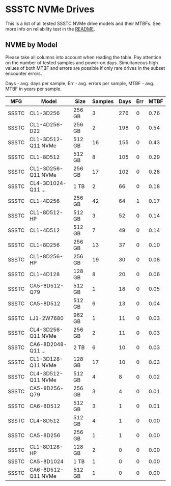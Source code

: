 SSSTC NVMe Drives
=================

This is a list of all tested SSSTC NVMe drive models and their MTBFs. See more
info on reliability test in the [README](https://github.com/linuxhw/SMART).

NVME by Model
------------

Please take all columns into account when reading the table. Pay attention on the
number of tested samples and power-on days. Simultaneous high values of both MTBF
and errors are possible if only rare drives in the subset encounter errors.

Days - avg. days per sample,
Err  - avg. errors per sample,
MTBF - avg. MTBF in years per sample.

| MFG       | Model              | Size   | Samples | Days  | Err   | MTBF |
|-----------|--------------------|--------|---------|-------|-------|------|
| SSSTC     | CL1-3D256          | 256 GB | 3       | 276   | 0     | 0.76   |
| SSSTC     | CL1-4D256-D22      | 256 GB | 2       | 198   | 0     | 0.54   |
| SSSTC     | CL1-3D512-Q11 NVMe | 512 GB | 16      | 155   | 0     | 0.43   |
| SSSTC     | CL1-8D512          | 512 GB | 8       | 105   | 0     | 0.29   |
| SSSTC     | CL1-3D256-Q11 NVMe | 256 GB | 17      | 102   | 0     | 0.28   |
| SSSTC     | CL4-3D1024-Q11 ... | 1 TB   | 2       | 66    | 0     | 0.18   |
| SSSTC     | CL1-4D256          | 256 GB | 42      | 64    | 1     | 0.17   |
| SSSTC     | CL1-8D512-HP       | 512 GB | 3       | 52    | 0     | 0.14   |
| SSSTC     | CL1-4D512          | 512 GB | 7       | 49    | 0     | 0.14   |
| SSSTC     | CL1-8D256          | 256 GB | 13      | 37    | 0     | 0.10   |
| SSSTC     | CL1-8D256-HP       | 256 GB | 19      | 30    | 0     | 0.08   |
| SSSTC     | CL1-4D128          | 128 GB | 8       | 20    | 0     | 0.06   |
| SSSTC     | CA5-8D512-Q79      | 512 GB | 1       | 18    | 0     | 0.05   |
| SSSTC     | CA5-8D512          | 512 GB | 6       | 13    | 0     | 0.04   |
| SSSTC     | LJ1-2W7680         | 962 GB | 1       | 11    | 0     | 0.03   |
| SSSTC     | CL4-3D256-Q11 NVMe | 256 GB | 2       | 11    | 0     | 0.03   |
| SSSTC     | CA6-8D2048-Q11 ... | 2 TB   | 6       | 10    | 0     | 0.03   |
| SSSTC     | CL1-3D128-Q11 NVMe | 128 GB | 17      | 10    | 0     | 0.03   |
| SSSTC     | CL4-3D512-Q11 NVMe | 512 GB | 4       | 8     | 0     | 0.02   |
| SSSTC     | CA5-8D256-Q79      | 256 GB | 3       | 4     | 0     | 0.01   |
| SSSTC     | CA6-8D512          | 512 GB | 3       | 1     | 0     | 0.01   |
| SSSTC     | CL4-8D512          | 512 GB | 4       | 1     | 0     | 0.00   |
| SSSTC     | CA5-8D256          | 256 GB | 1       | 1     | 0     | 0.00   |
| SSSTC     | CL1-8D128-HP       | 128 GB | 2       | 0     | 0     | 0.00   |
| SSSTC     | CA5-8D1024         | 1 TB   | 1       | 0     | 0     | 0.00   |
| SSSTC     | CA6-8D512-Q11 NVMe | 512 GB | 1       | 0     | 0     | 0.00   |
